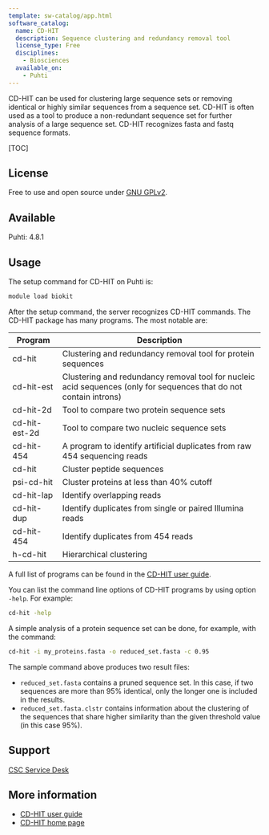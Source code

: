```yaml
---
template: sw-catalog/app.html
software_catalog:
  name: CD-HIT
  description: Sequence clustering and redundancy removal tool
  license_type: Free
  disciplines:
    - Biosciences
  available_on:
    - Puhti
---
```


CD-HIT can be used for clustering large sequence sets or removing identical or highly similar sequences from a sequence set. 
CD-HIT is often used as a tool to produce a non-redundant sequence set for further analysis of a large sequence set. 
CD-HIT recognizes fasta and fastq sequence formats.

[TOC]

## License

Free to use and open source under [GNU GPLv2](https://www.gnu.org/licenses/old-licenses/gpl-2.0.html).

## Available

Puhti: 4.8.1 

## Usage

The setup command for CD-HIT on Puhti is:

```bash
module load biokit
```

After the setup command, the server recognizes CD-HIT commands. The CD-HIT package has many programs. The most notable are:

| Program | Description |
|---------|-------------|
|cd-hit |Clustering and redundancy removal tool for protein sequences|
|cd-hit-est |	Clustering and redundancy removal tool for nucleic acid sequences (only for sequences that do not contain introns)|
|cd-hit-2d | Tool to compare two protein sequence sets |
|cd-hit-est-2d | Tool to compare two nucleic sequence sets |
|cd-hit-454 | A program to identify artificial duplicates from raw 454 sequencing reads |
|cd-hit	| Cluster peptide sequences	|
|psi-cd-hit	| Cluster proteins at less than 40% cutoff	|
|cd-hit-lap	| Identify overlapping reads |
|cd-hit-dup | Identify duplicates from single or paired Illumina reads |	
|cd-hit-454 | Identify duplicates from 454 reads |
|h-cd-hit | Hierarchical clustering |	
 

A full list of programs can be found in the [CD-HIT user guide](https://github.com/weizhongli/cdhit/wiki).

You can list the command line options of CD-HIT programs by using option `-help`. For example:

```bash
cd-hit -help
```

A simple analysis of a protein sequence set can be done, for example, with the command:

```bash
cd-hit -i my_proteins.fasta -o reduced_set.fasta -c 0.95
```

The sample command above produces two result files:

* `reduced_set.fasta` contains a pruned sequence set. In this case, if two sequences are more than 95% identical, only the longer one is included in the results.
* `reduced_set.fasta.clstr` contains information about the clustering of the sequences that share higher similarity than the given threshold value (in this case 95%).

## Support

[CSC Service Desk](../support/contact.md)

## More information

* [CD-HIT user guide](https://github.com/weizhongli/cdhit/wiki)
* [CD-HIT home page](http://sites.google.com/view/cd-hit)
